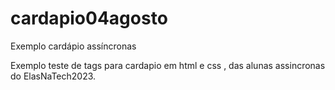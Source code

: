 # cardapio04agosto
Exemplo cardápio assíncronas

Exemplo teste de tags para cardapio em html e css , das alunas assincronas do ElasNaTech2023.
